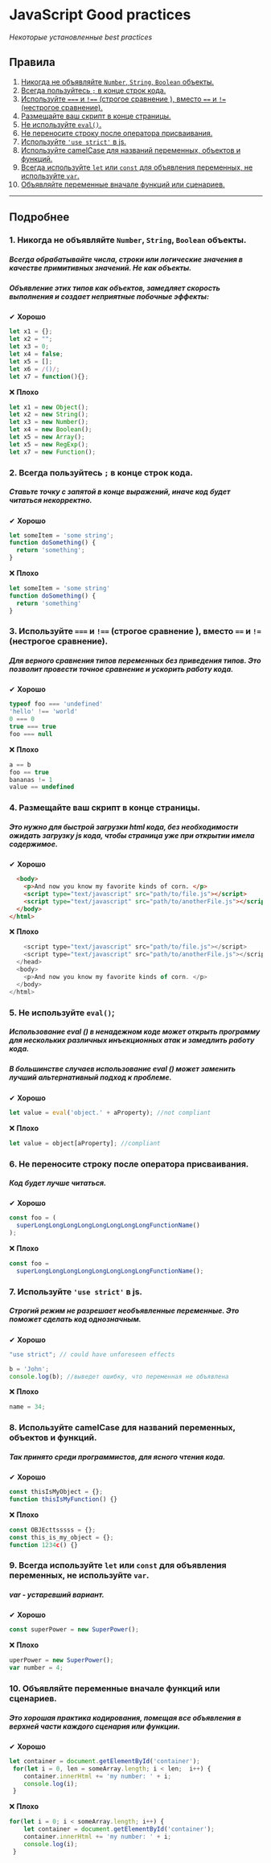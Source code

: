 # JavaScript Good practices

*Некоторые установленные best practices*

## Правила

1. [Никогда не объявляйте `Number`, `String`, `Boolean` объекты.](https://github.com/WebHeroSchool/Good-practices/tree/GP#1-никогда-не-объявляйте-number-string-boolean-объекты)
2. [Всегда пользуйтесь `;` в конце строк кода.](https://github.com/WebHeroSchool/Good-practices/tree/GP#2-всегда-пользуйтесь--в-конце-строк-кода)
3. [Используйте `===` и `!==` (строгое сравнение ), вместо `==` и `!=` (нестрогое сравнение).](https://github.com/WebHeroSchool/Good-practices/tree/GP#3-используйте--и--строгое-сравнение--вместо--и--нестрогое-сравнение)
4. [Размещайте ваш скрипт в конце страницы.](https://github.com/WebHeroSchool/Good-practices/tree/GP#4-размещайте-ваш-скрипт-в-конце-страницы)
5. [Не используйте `eval()`.](https://github.com/WebHeroSchool/Good-practices/tree/GP#5-не-используйте-eval)
6. [Не переносите строку после оператора присваивания.](https://github.com/WebHeroSchool/Good-practices/tree/GP#6--не-переносите-строку-после-оператора-присваивания)
7. [Используйте `'use strict'` в js.](https://github.com/WebHeroSchool/Good-practices/tree/GP#7-используйте-use-strict-в-js)
8. [Используйте camelCase для названий переменных, объектов и функций.](https://github.com/WebHeroSchool/Good-practices/tree/GP#8-используйте-camelcase-для-названий-переменных-объектов-и-функций)
9. [Всегда используйте `let` или `const` для объявления переменных, не используйте `var`.](https://github.com/WebHeroSchool/Good-practices/tree/GP#9-всегда-используйте-let-или-const-для-объявления-переменных-не-используйте-var)
10. [Объявляйте переменные вначале функций или сценариев.](https://github.com/WebHeroSchool/Good-practices/tree/GP#10-объявляйте-переменные-вначале-функций-или-сценариев)
___
## Подробнее

### 1. Никогда не объявляйте `Number`, `String`, `Boolean` объекты.
##### Всегда обрабатывайте числа, строки или логические значения в качестве примитивных значений. Не как объекты.

##### Объявление этих типов как объектов, замедляет скорость выполнения и создает неприятные побочные эффекты:

✔ **Хорошо**
```js
let x1 = {};
let x2 = "";
let x3 = 0;
let x4 = false;
let x5 = [];
let x6 = /()/;
let x7 = function(){};
```
❌ **Плохо**
```js
let x1 = new Object();
let x2 = new String();
let x3 = new Number();
let x4 = new Boolean();
let x5 = new Array();
let x5 = new RegExp();
let x7 = new Function();
```

### 2. Всегда пользуйтесь `;` в конце строк кода.
##### Ставьте точку с запятой в конце выражений, иначе код будет читаться некорректно.
✔ **Хорошо**
```js
let someItem = 'some string';
function doSomething() {
  return 'something';
}
```
❌ **Плохо**
```js
let someItem = 'some string'
function doSomething() {
  return 'something'
}
```

### 3. Используйте `===` и `!==` (строгое сравнение ), вместо `==` и `!=` (нестрогое сравнение).
##### Для верного сравнения типов переменных без приведения типов. Это позволит провести точное сравнение и ускорить работу кода.
✔ **Хорошо**
```js
typeof foo === 'undefined'
'hello' !== 'world'
0 === 0
true === true
foo === null
```
❌ **Плохо**
```js
a == b 
foo == true
bananas != 1
value == undefined
```

### 4. Размещайте ваш скрипт в конце страницы.
##### Это нужно для быстрой загрузки html кода, без необходимости ожидать загрузку js кода, чтобы страница уже при открытии имела содержимое.
✔ **Хорошо**
```html
  <body>
    <p>And now you know my favorite kinds of corn. </p>
    <script type="text/javascript" src="path/to/file.js"></script>
    <script type="text/javascript" src="path/to/anotherFile.js"></script>
  </body>
</html>
```
❌ **Плохо**
```js
    <script type="text/javascript" src="path/to/file.js"></script>
    <script type="text/javascript" src="path/to/anotherFile.js"></script>
  </head>
  <body>
    <p>And now you know my favorite kinds of corn. </p>
  </body>
</html>
```
### 5. Не используйте `eval()`;
##### Использование eval () в ненадежном коде может открыть программу для нескольких различных инъекционных атак и замедлить работу кода. 

##### В большинстве случаев использование eval () может заменить лучший альтернативный подход к проблеме.
✔ **Хорошо**
```js
let value = eval('object.' + aProperty); //not compliant
```
❌ **Плохо**
```js
let value = object[aProperty]; //compliant
```
### 6.  Не переносите строку после оператора присваивания.
##### Код будет лучше читаться.
✔ **Хорошо**
```js
const foo = (
  superLongLongLongLongLongLongLongLongFunctionName()
);
```
❌ **Плохо**
```js
const foo =
  superLongLongLongLongLongLongLongLongFunctionName();
```
### 7. Используйте `'use strict'` в js.
##### Строгий режим не разрешает необъявленные переменные. Это поможет сделать код однозначным.
✔ **Хорошо**
```js
"use strict"; // could have unforeseen effects

b = 'John';
console.log(b); //выведет ошибку, что переменная не объявлена
```
❌ **Плохо**
```js
name = 34;
```

### 8. Используйте camelCase для названий переменных, объектов и функций.
##### Так принято среди программистов, для ясного чтения кода.
✔ **Хорошо**
```js
const thisIsMyObject = {};
function thisIsMyFunction() {}
```
❌ **Плохо**
```js
const OBJEcttsssss = {};
const this_is_my_object = {};
function 1234c() {}
```

### 9. Всегда используйте `let` или `const` для объявления переменных, не используйте `var`.
##### var - устаревший вариант.
✔ **Хорошо**
```js
const superPower = new SuperPower();
```
❌ **Плохо**
```js
uperPower = new SuperPower();
var number = 4;
```

### 10. Объявляйте переменные вначале функций или сценариев.
##### Это хорошая практика кодирования, помещая все объявления в верхней части каждого сценария или функции.

✔ **Хорошо**
```js
let container = document.getElementById('container');
 for(let i = 0, len = someArray.length; i < len;  i++) {
    container.innerHtml += 'my number: ' + i;
    console.log(i);
 }
```
❌ **Плохо**
```js
for(let i = 0; i < someArray.length; i++) {
    let container = document.getElementById('container');
    container.innerHtml += 'my number: ' + i;
    console.log(i);
 }
```